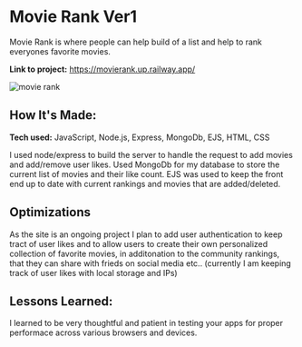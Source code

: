 # Movie Rank Ver1
Movie Rank is where people can help build of a list and help to rank everyones favorite movies.

**Link to project:** https://movierank.up.railway.app/

![movie rank](https://images4.imagebam.com/69/b3/91/MEBTATL_o.png)

## How It's Made:

**Tech used:** JavaScript, Node.js, Express, MongoDb, EJS, HTML, CSS

I used node/express to build the server to handle the request to add movies and add/remove user likes. Used MongoDb for my database to store the current list of movies and their like count. EJS was used to keep the front end up to date with current rankings and movies that are added/deleted.

## Optimizations

As the site is an ongoing project I plan to add user authentication to keep tract of user likes and to allow users to create their own personalized collection of favorite movies, in additonation to the community rankings, that they can share with frieds on social media etc..
(currently I am keeping track of user likes with local storage and IPs)

## Lessons Learned:

I learned to be very thoughtful and patient in testing your apps for proper performace across various browsers and devices. 
